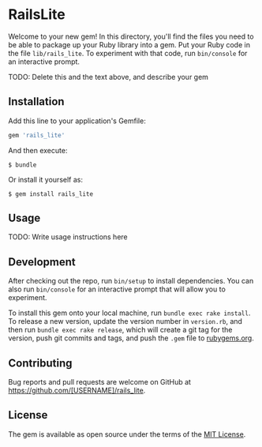 # RailsLite

Welcome to your new gem! In this directory, you'll find the files you need to be able to package up your Ruby library into a gem. Put your Ruby code in the file `lib/rails_lite`. To experiment with that code, run `bin/console` for an interactive prompt.

TODO: Delete this and the text above, and describe your gem

## Installation

Add this line to your application's Gemfile:

```ruby
gem 'rails_lite'
```

And then execute:

    $ bundle

Or install it yourself as:

    $ gem install rails_lite

## Usage

TODO: Write usage instructions here

## Development

After checking out the repo, run `bin/setup` to install dependencies. You can also run `bin/console` for an interactive prompt that will allow you to experiment.

To install this gem onto your local machine, run `bundle exec rake install`. To release a new version, update the version number in `version.rb`, and then run `bundle exec rake release`, which will create a git tag for the version, push git commits and tags, and push the `.gem` file to [rubygems.org](https://rubygems.org).

## Contributing

Bug reports and pull requests are welcome on GitHub at https://github.com/[USERNAME]/rails_lite.

## License

The gem is available as open source under the terms of the [MIT License](https://opensource.org/licenses/MIT).
